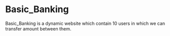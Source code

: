 # Basic_Banking
Basic_Banking  is a dynamic website which contain 10 users in which we can transfer amount between them.
